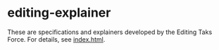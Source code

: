 editing-explainer
=================

These are specifications and explainers developed by the Editing Taks Force. For details, see [index.html](http://w3c.github.io/editing-explainer/).
